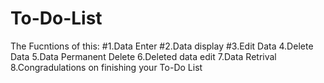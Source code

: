 # To-Do-List
The Fucntions of this:
#1.Data Enter
#2.Data display
#3.Edit Data
4.Delete Data
5.Data Permanent Delete
6.Deleted data edit
7.Data Retrival
8.Congradulations on finishing your To-Do List
